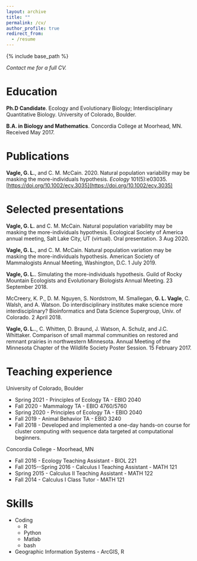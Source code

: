 ```yaml
---
layout: archive
title: ""
permalink: /cv/
author_profile: true
redirect_from:
  - /resume
---
```


{% include base_path %}
<!-- For full CV as a pdf, [click here](http://grantvagle.github.io/files/cv.pdf). -->
*Contact me for a full CV.*


Education
======
 **Ph.D Candidate**. Ecology and Evolutionary Biology; Interdisciplinary Quantitative Biology. University of Colorado, Boulder.

 **B.A. in Biology and Mathematics**. Concordia College at Moorhead, MN. Received May 2017.

Publications
======
 **Vagle, G. L.**, and C. M. McCain. 2020. Natural population variability may be masking the more-individuals hypothesis. *Ecology* 101(5):e03035. [https://doi.org/10.1002/ecy.3035](https://doi.org/10.1002/ecy.3035)

Selected presentations
======
 **Vagle, G. L.** and C. M. McCain. Natural population variability may be masking the more-individuals hypothesis. Ecological Society of America annual meeting, Salt Lake City, UT (virtual). Oral presentation. 3 Aug 2020.

 **Vagle, G. L.**, and C. M. McCain. Natural population variation may be masking the more-individuals hypothesis. American Society of Mammalogists Annual Meeting, Washington, D.C. 1 July 2019.

 **Vagle, G. L.**. Simulating the more-individuals hypothesis. Guild of Rocky Mountain Ecologists and Evolutionary Biologists Annual Meeting. 23 September 2018.

 McCreery, K. P., D. M. Nguyen, S. Nordstrom, M. Smallegan, **G. L. Vagle**, C. Walsh, and A. Watson. Do interdisciplinary institutes make science more interdisciplinary? Bioinformatics and Data Science Supergroup, Univ. of Colorado. 2 April 2018.

 <!--**Vagle, G. L.**. Colonial evolutionary strategies in a mid-Cretaceous Bryozoan *Wilbertopora listokinae*. Interdisciplinary Quantitative Biology Rotation Talks, Univ. of Colorado. 21 February 2018. -->

 **Vagle, G. L.**., C. Whitten, D. Braund, J. Watson, A. Schulz, and J.C. Whittaker. Comparison of small mammal communities on restored and remnant prairies in northwestern Minnesota. Annual Meeting of the Minnesota Chapter of the Wildlife Society Poster Session. 15 February 2017.

Teaching experience
======
University of Colorado, Boulder
* Spring 2021 - Principles of Ecology TA - EBIO 2040
* Fall 2020 - Mammalogy TA - EBIO 4760/5760
* Spring 2020 - Principles of Ecology TA - EBIO 2040
* Fall 2019 - Animal Behavior TA - EBIO 3240
* Fall 2018 - Developed and implemented a one-day hands-on course for cluster computing with sequence data targeted at computational beginners.

Concordia College - Moorhead, MN
* Fall 2016 - Ecology Teaching Assistant - BIOL 221
* Fall 2015--Spring 2016 - Calculus I Teaching Assistant - MATH 121
* Spring 2015 - Calculus II Teaching Assistant - MATH 122
* Fall 2014 - Calculus I Class Tutor - MATH 121

<!-- Funding
======
* CU Retired Faculty Association Carl Kisslinger Research Award - 2018
* American Society of Mammalogists Grants-in-Aid of Research - 2019
* EBIO Department Research Grant - 2019
* CU Museum of Natural History Research Grant - 2019
-->

<!--
Study systems
======
* Mammals
* Insects
* Lichens
* Bryozoans
* Sensitive plants - *Mimosa pudica*
-->

Skills
======
* Coding
  * R
  * Python
  * Matlab
  * bash
* Geographic Information Systems - ArcGIS, R

<!--
Skills
======
* Coding
  * R (6 yrs exp.)
  * Python (1-2 yrs exp.)
  * Matlab (1 yr exp.)
  * bash (1 yr exp.)
* Geographic Information Systems - ArcGIS, R (2 yrs exp.)
-->

